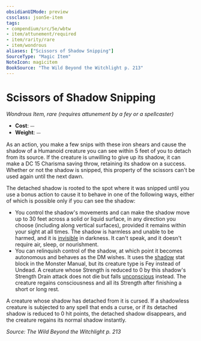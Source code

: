 ```yaml
---
obsidianUIMode: preview
cssclass: json5e-item
tags:
- compendium/src/5e/wbtw
- item/attunement/required
- item/rarity/rare
- item/wondrous
aliases: ["Scissors of Shadow Snipping"]
SourceType: "Magic Item"
NoteIcon: magicitem
BookSource: "The Wild Beyond the Witchlight p. 213"
---
```

# Scissors of Shadow Snipping
*Wondrous Item, rare (requires attunement by a fey or a spellcaster)*  

- **Cost**: ⏤
- **Weight**: ⏤

As an action, you make a few snips with these iron shears and cause the shadow of a Humanoid creature you can see within 5 feet of you to detach from its source. If the creature is unwilling to give up its shadow, it can make a DC 15 Charisma saving throw, retaining its shadow on a success. Whether or not the shadow is snipped, this property of the scissors can't be used again until the next dawn.

The detached shadow is rooted to the spot where it was snipped until you use a bonus action to cause it to behave in one of the following ways, either of which is possible only if you can see the shadow:

- You control the shadow's movements and can make the shadow move up to 30 feet across a solid or liquid surface, in any direction you choose (including along vertical surfaces), provided it remains within your sight at all times. The shadow is harmless and unable to be harmed, and it is [invisible](/2-Mechanics/CLI/rules/conditions.md#invisible) in darkness. It can't speak, and it doesn't require air, sleep, or nourishment.  
- You can relinquish control of the shadow, at which point it becomes autonomous and behaves as the DM wishes. It uses the [shadow](/2-Mechanics/CLI/bestiary/undead/shadow.md) stat block in the Monster Manual, but its creature type is Fey instead of Undead. A creature whose Strength is reduced to 0 by this shadow's Strength Drain attack does not die but falls [unconscious](/2-Mechanics/CLI/rules/conditions.md#unconscious) instead. The creature regains consciousness and all its Strength after finishing a short or long rest.  

A creature whose shadow has detached from it is cursed. If a shadowless creature is subjected to any spell that ends a curse, or if its detached shadow is reduced to 0 hit points, the detached shadow disappears, and the creature regains its normal shadow instantly.

*Source: The Wild Beyond the Witchlight p. 213*